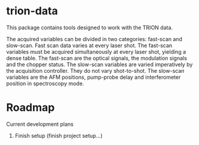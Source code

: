 # trion-data
This package contains tools designed to work with the TRION data.

The acquired variables can be divided in two categories: fast-scan and 
slow-scan. Fast scan data varies at every laser shot. The fast-scan variables 
must be acquired simultaneously at every laser shot, yielding a dense table. 
The fast-scan are the optical signals, the modulation signals and the chopper
status. The slow-scan variables are varied imperatively by the acquisition
controller. They do not vary shot-to-shot. The slow-scan variables are
the AFM positions, pump-probe delay and interferometer position in spectroscopy
mode.

# Roadmap

Current development plans

1. Finish setup (finish project setup...)
